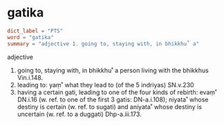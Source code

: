 # gatika

``` toml
dict_label = "PTS"
word = "gatika"
summary = "adjective 1. going to, staying with, in bhikkhu˚ a"
```

adjective

1. going to, staying with, in bhikkhu˚ a person living with the bhikkhus Vin.i.148.
2. leading to: yaṃ˚ what they lead to (of the 5 indriyas) SN.v.230
3. having a certain gati, leading to one of the four kinds of rebirth: evaṃ˚ DN.i.16 (w. ref. to one of the first 3 gatis: DN\-a.i.108); niyata˚ whose destiny is certain (w. ref. to sugati) and aniyata˚ whose destiny is uncertain (w. ref. to a duggati) Dhp\-a.iii.173.

